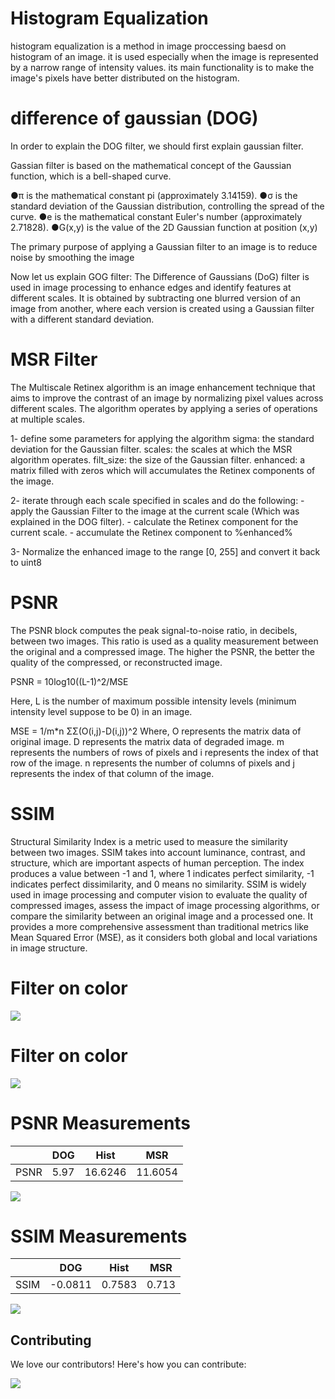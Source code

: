 # Histogram Equalization

histogram equalization is a method in image proccessing  baesd on histogram of an image. it is used especially when the image is represented by a narrow range of intensity values.
its main functionality is to make the image's pixels have better  distributed on the histogram.




# difference of gaussian (DOG) 

In order to explain the DOG filter, we should first explain gaussian filter.

Gassian filter is based on the mathematical concept of the Gaussian function, which is a bell-shaped curve.



●π is the mathematical constant pi (approximately 3.14159).
●σ is the standard deviation of the Gaussian distribution, controlling the spread of the curve.
●e is the mathematical constant Euler's number (approximately 2.71828).
●G(x,y) is the value of the 2D Gaussian function at position (x,y)

The primary purpose of applying a Gaussian filter to an image is to reduce noise by smoothing the image 

Now let us explain GOG filter:
The Difference of Gaussians (DoG) filter is used in image processing to enhance edges and identify features at different scales.
It is obtained by subtracting one blurred version of an image from another, where each version is created using a Gaussian filter with a different standard deviation.

#  MSR Filter 
The Multiscale Retinex algorithm is an image enhancement technique that aims 
to improve the contrast of an image by normalizing pixel values across different scales. 
The algorithm operates by applying a series of operations at multiple scales.

1- define some parameters for applying the algorithm 
	sigma: the standard deviation for the Gaussian filter.
	scales: the scales at which the MSR algorithm operates.
	filt_size: the size of the Gaussian filter.
	enhanced: a matrix filled with zeros which will accumulates the Retinex components of the image.

2- iterate through each scale specified in scales and do the following:
	- apply the Gaussian Filter to the image at the current scale (Which was explained in the DOG filter).
	- calculate the Retinex component for the current scale.
	- accumulate the Retinex component to %enhanced%

3- Normalize the enhanced image to the range [0, 255] and convert it back to uint8



# PSNR
The PSNR block computes the peak signal-to-noise ratio, in decibels, between two images. This ratio is used as a quality measurement between the original and a compressed image. The higher the PSNR, the better the quality of the compressed, or reconstructed image.

PSNR = 10log10((L-1)^2/MSE

Here, L is the number of maximum possible intensity levels (minimum intensity level suppose to be 0) in an image.

MSE = 1/m*n ΣΣ(O(i,j)-D(i,j))^2
Where, O represents the matrix data of original image. D represents the matrix data of degraded image. m represents the numbers of rows of pixels and i represents the index of that row of the image. n represents the number of columns of pixels and j represents the index of that column of the image.



# SSIM 
Structural Similarity Index is a metric used to measure the similarity between two images. SSIM takes into account luminance, contrast, and structure, which are important aspects of human perception. The index produces a value between -1 and 1, where 1 indicates perfect similarity, -1 indicates perfect dissimilarity, and 0 means no similarity.
SSIM is widely used in image processing and computer vision to evaluate the quality of compressed images, assess the impact of image processing algorithms, or compare the similarity between an original image and a processed one. It provides a more comprehensive assessment than traditional metrics like Mean Squared Error (MSE), as it considers both global and local variations in image structure.



# Filter on color
[![](https://github.com/Mohamed-badawy-sayed/image_processing_Filters/blob/3675e6f05ed44220d019cced422d64c779c3d86b/repo/Image%20num%20(8).png)]()


# Filter on color
[![](https://github.com/Mohamed-badawy-sayed/image_processing_Filters/blob/3675e6f05ed44220d019cced422d64c779c3d86b/repo/Image%20num%20(5).png)]()

# PSNR Measurements

|          | DOG   | Hist     | MSR     |
|----------|-------|----------|---------|
| PSNR     | 5.97  | 16.6246  | 11.6054 |
[![](https://github.com/Mohamed-badawy-sayed/image_processing_Filters/blob/3675e6f05ed44220d019cced422d64c779c3d86b/repo/Image%20num%20(6).png)]()

# SSIM Measurements

|      | DOG     | Hist   | MSR   |
|------|---------|--------|-------|
| SSIM | -0.0811 | 0.7583 | 0.713 |
[![](https://github.com/Mohamed-badawy-sayed/image_processing_Filters/blob/3675e6f05ed44220d019cced422d64c779c3d86b/repo/Image%20num%20(7).png)]()


## Contributing

We love our contributors! Here's how you can contribute:



<a href="https://github.com/Mohamed-badawy-sayed/image_processing_Filters/graphs/contributors">
  <img src="https://contrib.rocks/image?repo=Mohamed-badawy-sayed/image_processing_Filters" />
</a>


